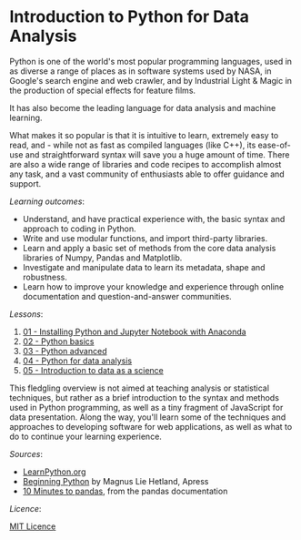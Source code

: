 # Introduction to Python for Data Analysis

Python is one of the world's most popular programming languages, used in as diverse a range of places as in software systems used by NASA, in Google's search engine and web crawler, and by Industrial Light & Magic in the production of special effects for feature films.

It has also become the leading language for data analysis and machine learning.

What makes it so popular is that it is intuitive to learn, extremely easy to read, and - while not as fast as compiled languages (like C++), its ease-of-use and straightforward syntax will save you a huge amount of time. There are also a wide range of libraries and code recipes to accomplish almost any task, and a vast community of enthusiasts able to offer guidance and support.

_Learning outcomes_:

- Understand, and have practical experience with, the basic syntax and approach to coding in Python.
- Write and use modular functions, and import third-party libraries.
- Learn and apply a basic set of methods from the core data analysis libraries of Numpy, Pandas and Matplotlib.
- Investigate and manipulate data to learn its metadata, shape and robustness.
- Learn how to improve your knowledge and experience through online documentation and question-and-answer communities.

_Lessons_:

1. [01 - Installing Python and Jupyter Notebook with Anaconda](https://github.com/whythawk/intro-to-python/blob/master/01%20-%20Installing%20Python%20and%20Jupyter%20Notebook%20with%20Anaconda.ipynb)
2. [02 - Python basics](https://github.com/whythawk/intro-to-python/blob/master/02%20-%20Python%20basics.ipynb)
3. [03 - Python advanced](https://github.com/whythawk/intro-to-python/blob/master/03%20-%20Python%20intermediate.ipynb)
4. [04 - Python for data analysis](https://github.com/whythawk/intro-to-python/blob/master/04%20-%20Python%20tools%20for%20data%20analysis.ipynb)
5. [05 - Introduction to data as a science](https://github.com/whythawk/intro-to-python/blob/master/05%20-%20Introduction%20to%20data%20as%20a%20science.ipynb)

This fledgling overview is not aimed at teaching analysis or statistical techniques, but rather as a brief introduction to the syntax and methods used in Python programming, as well as a tiny fragment of JavaScript for data presentation. Along the way, you'll learn some of the techniques and approaches to developing software for web applications, as well as what to do to continue your learning experience.

_Sources_:

- [LearnPython.org](https://learnpython.org/)
- [Beginning Python](http://hetland.org/writing/beginning-python-2/) by Magnus Lie Hetland, Apress
- [10 Minutes to pandas](https://pandas.pydata.org/pandas-docs/stable/10min.html), from the pandas documentation

_Licence_:

[MIT Licence](https://opensource.org/licenses/MIT)
